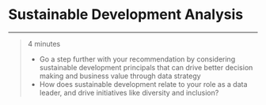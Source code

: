 # Sustainable Development Analysis

---
> 4 minutes
> * Go a step further with your recommendation by considering sustainable development principals that can drive better decision making and business value through data strategy
> * How does sustainable development relate to your role as a data leader, and drive initiatives like diversity and inclusion?